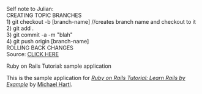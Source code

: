 Self note to Julian:<br>
CREATING TOPIC BRANCHES<br>
  <t>1) git checkout -b [branch-name]  //creates branch name and checkout to it<br>
  <t>2) git add .<br>
  <t>3) git commit -a -m "blah"<br>
  <t>4) git push origin [branch-name]<br>
ROLLING BACK CHANGES<br>
	<t>Source: <a href="http://stackoverflow.com/questions/6481575/undo-a-merge-by-pull-request">CLICK HERE</a><br>


Ruby on Rails Tutorial: sample application

This is the sample application for
[*Ruby on Rails Tutorial: Learn Rails by Example*](http://railstutorial.org/)
by [Michael Hartl](http://michaelhartl.com/).
